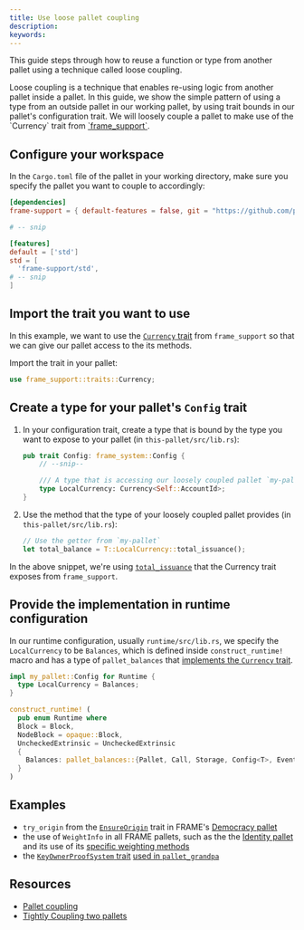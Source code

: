 ```yaml
---
title: Use loose pallet coupling
description:
keywords:
---
```


This guide steps through how to reuse a function or type from another pallet using a technique called loose coupling.

Loose coupling is a technique that enables re-using logic from another pallet inside a pallet.
In this guide, we show the simple pattern of using a type from an outside pallet in our working pallet, by using trait bounds in our pallet's configuration trait.
We will loosely couple a pallet to make use of the \`Currency\` trait from [\`frame_support\`](https://paritytech.github.io/substrate/master/frame_support/traits/tokens/currency/trait.Currency.html).

## Configure your workspace

In the `Cargo.toml` file of the pallet in your working directory, make sure you specify the
pallet you want to couple to accordingly:

```toml
[dependencies]
frame-support = { default-features = false, git = "https://github.com/paritytech/substrate.git", branch = "polkadot-vv0.9.26", version = "4.0.0-dev" }

# -- snip

[features]
default = ['std']
std = [
  'frame-support/std',
# -- snip
]
```

## Import the trait you want to use

In this example, we want to use the [`Currency` trait](https://paritytech.github.io/substrate/master/frame_support/traits/tokens/currency/trait.Currency.html) from `frame_support` so that we can give our pallet access to the its methods.

Import the trait in your pallet:

```rust
use frame_support::traits::Currency;
```

## Create a type for your pallet's `Config` trait

1. In your configuration trait, create a type that is bound by the type you want to expose to your pallet (in `this-pallet/src/lib.rs`):

   ```rust
   pub trait Config: frame_system::Config {
       // --snip--

       /// A type that is accessing our loosely coupled pallet `my-pallet`
       type LocalCurrency: Currency<Self::AccountId>;
   }
   ```

1. Use the method that the type of your loosely coupled pallet provides (in `this-pallet/src/lib.rs`):

   ```rust
   // Use the getter from `my-pallet`
   let total_balance = T::LocalCurrency::total_issuance();
   ```

In the above snippet, we're using [`total_issuance`](https://paritytech.github.io/substrate/master/frame_support/traits/tokens/currency/trait.Currency.html#tymethod.total_issuance)
that the Currency trait exposes from `frame_support`.

## Provide the implementation in runtime configuration

In our runtime configuration, usually `runtime/src/lib.rs`, we specify the `LocalCurrency` to be
`Balances`, which is defined inside `construct_runtime!` macro and has a type of `pallet_balances`
that [implements the `Currency` trait](https://paritytech.github.io/substrate/master/pallet_balances/index.html#implementations-1).

```rust
impl my_pallet::Config for Runtime {
  type LocalCurrency = Balances;
}

construct_runtime! (
  pub enum Runtime where
  Block = Block,
  NodeBlock = opaque::Block,
  UncheckedExtrinsic = UncheckedExtrinsic
  {
    Balances: pallet_balances::{Pallet, Call, Storage, Config<T>, Event<T>},
  }
)
```

## Examples

- `try_origin` from the [`EnsureOrigin`](https://paritytech.github.io/substrate/master/frame_support/traits/trait.EnsureOrigin.html) trait
  in FRAME's [Democracy pallet](https://github.com/paritytech/substrate/blob/master/frame/democracy/src/lib.rs#L294-L352)
- the use of `WeightInfo` in all FRAME pallets, such as the
  the [Identity pallet](https://github.com/paritytech/substrate/blob/master/frame/identity/src/lib.rs#L149-L151) and its use of its
  [specific weighting methods](https://github.com/paritytech/substrate/blob/master/frame/identity/src/weights.rs#L46-L64)
- the [`KeyOwnerProofSystem` trait](https://paritytech.github.io/substrate/master/frame_support/traits/trait.KeyOwnerProofSystem.html)
  [used in `pallet_grandpa`](https://github.com/paritytech/substrate/blob/master/frame/grandpa/src/lib.rs#L106)

## Resources

- [Pallet coupling](/main-docs/build/pallet-coupling)
- [Tightly Coupling two pallets](/reference/how-to-guides/pallet-design/use-loose-coupling/)
